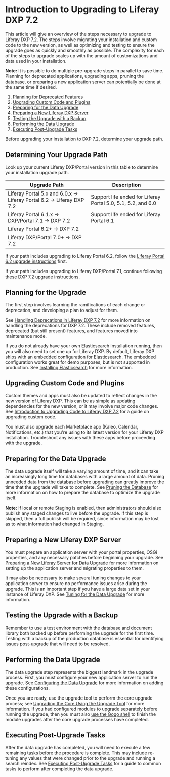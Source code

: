 # Introduction to Upgrading to Liferay DXP 7.2

This article will give an overview of the steps necessary to upgrade to Liferay DXP 7.2. The steps involve migrating your installation and custom code to the new version, as well as optimizing and testing to ensure the upgrade goes as quickly and smoothly as possible. The complexity for each of the steps to upgrade scales up with the amount of customizations and data used in your installation.

**Note:** It is possible to do multiple pre-upgrade steps in parallel to save time. Planning for deprecated applications, upgrading apps, pruning the database, or preparing a new application server can potentially be done at the same time if desired.

1. [Planning for Deprecated Features](#planning-for-deprecated-features)
1. [Upgrading Custom Code and Plugins](#upgrading-custom-code-and-plugins)
1. [Preparing for the Data Upgrade](#preparing-for-the-data-upgrade)
1. [Preparing a New Liferay DXP Server](#preparing-a-new-liferay-dxp-server)
1. [Testing the Upgrade with a Backup](#testing-the-upgrade-with-a-backup)
1. [Performing the Data Upgrade](#performing-the-data-upgrade)
1. [Executing Post-Upgrade Tasks](#executing-post-upgrade-tasks)

Before upgrading your installation to DXP 7.2, determine your upgrade path. 

## Determining Your Upgrade Path

Look up your current Liferay DXP/Portal version in this table to determine your installation upgrade path.

| Upgrade Path                            | Description |
| --------------------------------------- | ----------- |
| Liferay Portal 5.x and 6.0.x &rarr; Liferay Portal 6.2 &rarr; Liferay DXP 7.2 | Support life ended for Liferay Portal 5.0, 5.1, 5.2, and 6.0 |
| Liferay Portal 6.1.x &rarr; DXP/Portal 7.1 &rarr; DXP 7.2 | Support life ended for Liferay Portal 6.1 |
| Liferay Portal 6.2+ &rarr; DXP 7.2      |             |
| Liferay DXP/Portal 7.0+ &rarr; DXP 7.2  |             |

If your path includes upgrading to Liferay Portal 6.2, follow the [Liferay Portal 6.2 upgrade instructions](https://help.liferay.com/hc/en-us/articles/360017903232-Upgrading-Liferay) first.

If your path includes upgrading to Liferay DXP/Portal 7.1, continue following these DXP 7.2 upgrade instructions.

## Planning for the Upgrade

The first step involves learning the ramifications of each change or deprecation, and developing a plan to adjust for them.

See [Handling Deprecations in Liferay DXP 7.2](./98-handling-deprecations-in-liferay-dxp-7-2.md) for more information on handling the deprecations for DXP 7.2. These include removed features, deprecated (but still present) features, and features moved into maintenance mode.

If you do not already have your own Elasticsearch installation running, then you will also need to set one up for Liferay DXP. By default, Liferay DXP ships with an embedded configuration for Elasticsearch. The embedded configuration works great for demo purposes, but is not supported in production. See [Installing Elasticsearch](https://help.liferay.com/hc/en-us/articles/360028711132-Installing-Elasticsearch) for more information.

## Upgrading Custom Code and Plugins

Custom themes and apps must also be updated to reflect changes in the new version of Liferay DXP. This can be as simple as updating dependencies for the new version, or it may involve major code changes. See [Introduction to Upgrading Code to Liferay DXP 7.2](https://help.liferay.com/hc/en-us/articles/360029316391-Introduction-to-Upgrading-Code-to-Liferay-DXP-7-2) for a guide on upgrading custom code.

You must also upgrade each Marketplace app (Kaleo, Calendar, Notifications, etc.) that you're using to its latest version for your Liferay DXP installation. Troubleshoot any issues with these apps before proceeding with the upgrade.

## Preparing for the Data Upgrade

The data upgrade itself will take a varying amount of time, and it can take an increasingly long time for databases with a large amount of data. Pruning unneeded data from the database before upgrading can greatly improve the time that the upgrade will take to complete. See [Pruning the Database](./02-pruning-the-database.md) for more information on how to prepare the database to optimize the upgrade itself.

**Note:** If local or remote Staging is enabled, then administrators should also publish any staged changes to live before the upgrade. If this step is skipped, then a full publish will be required, since information may be lost as to what information had changed in Staging.

## Preparing a New Liferay DXP Server

You must prepare an application server with your portal properties, OSGi properties, and any necessary patches before beginning your upgrade. See [Preparing a New Liferay Server for Data Upgrade](./05-preparing-a-new-application-server-for-liferay-dxp.md) for more information on setting up the application server and migrating properties to them.

It may also be necessary to make several tuning changes to your application server to ensure no performance issues arise during the upgrade. This is an important step if you have a large data set in your instance of Liferay DXP. See [Tuning for the Data Upgrade](./02-tuning-for-the-data-upgrade.md) for more information.

## Testing the Upgrade with a Backup

Remember to use a test environment with the database and document library both backed up before performing the upgrade for the first time. Testing with a backup of the production database is essential for identifying issues post-upgrade that will need to be resolved.

## Performing the Data Upgrade

The data upgrade step represents the biggest landmark in the upgrade process. First, you must configure your new application server to run the upgrade. See [Configuring the Data Upgrade](./03-configuring-the-data-upgrade.md) for more information on adding these configurations.

Once you are ready, use the upgrade tool to perform the core upgrade process; see [Upgrading the Core Using the Upgrade Tool](./04-upgrading-the-core-using-the-upgrade-tool.md) for more information. If you had configured modules to upgrade separately before running the upgrade, then you must also [use the Gogo shell](./05-upgrading-modules-using-gogo-shell.md) to finish the module upgrades after the core upgrade processes have completed.

## Executing Post-Upgrade Tasks

After the data upgrade has completed, you will need to execute a few remaining tasks before the procedure is complete. This may include re-tuning any values that were changed prior to the upgrade and running a search reindex. See [Executing Post-Upgrade Tasks](./07-executing-post-upgrade-tasks.md) for a guide to common tasks to perform after completing the data upgrade.

